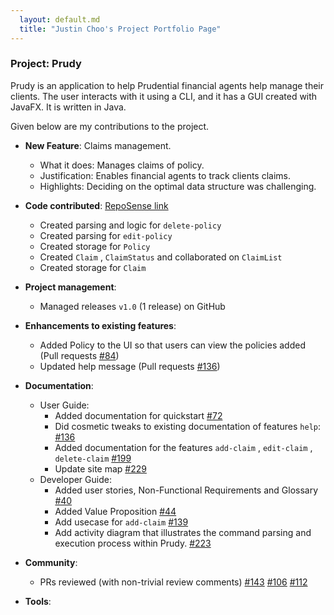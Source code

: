 ```yaml
---
  layout: default.md
  title: "Justin Choo's Project Portfolio Page"
---
```


### Project: Prudy

Prudy is an application to help Prudential financial agents help manage their clients. The user interacts with it using a CLI, and it has a GUI created with JavaFX. It is written in Java.

Given below are my contributions to the project.

* **New Feature**: Claims management.
  * What it does: Manages claims of policy.
  * Justification: Enables financial agents to track clients claims.
  * Highlights: Deciding on the optimal data structure was challenging.


* **Code contributed**: [RepoSense link](https://nus-cs2103-ay2425s1.github.io/tp-dashboard/?search=Justincjr&sort=groupTitle&sortWithin=title&timeframe=commit&mergegroup=&groupSelect=groupByAuthors&breakdown=true&checkedFileTypes=docs~functional-code~test-code~other&since=2024-09-20)
  * Created parsing and logic for `delete-policy`
  * Created parsing for `edit-policy`
  * Created storage for `Policy`
  * Created `Claim` , `ClaimStatus` and collaborated on `ClaimList`
  * Created storage for `Claim`

* **Project management**:
  * Managed releases `v1.0` (1 release) on GitHub

* **Enhancements to existing features**:
  * Added Policy to the UI so that users can view the policies added (Pull requests [\#84](https://github.com/AY2425S1-CS2103T-T14-1/tp/pull/84))
  * Updated help message (Pull requests [\#136](https://github.com/AY2425S1-CS2103T-T14-1/tp/pull/136))

* **Documentation**:
  * User Guide:
    * Added documentation for quickstart [\#72](https://github.com/AY2425S1-CS2103T-T14-1/tp/pull/72)
    * Did cosmetic tweaks to existing documentation of features `help`: [\#136](https://github.com/AY2425S1-CS2103T-T14-1/tp/pull/136)
    * Added documentation for the features `add-claim` , `edit-claim` , `delete-claim`  [\#199](https://github.com/AY2425S1-CS2103T-T14-1/tp/pull/199)
    * Update site map [\#229](https://github.com/AY2425S1-CS2103T-T14-1/tp/pull/229)
  * Developer Guide:
    * Added user stories, Non-Functional Requirements and Glossary [\#40](https://github.com/AY2425S1-CS2103T-T14-1/tp/pull/40)
    * Added Value Proposition [\#44](https://github.com/AY2425S1-CS2103T-T14-1/tp/pull/44)
    * Add usecase for `add-claim` [\#139](https://github.com/AY2425S1-CS2103T-T14-1/tp/pull/139)
    * Add activity diagram that illustrates the command parsing and execution process within Prudy. [\#223](https://github.com/AY2425S1-CS2103T-T14-1/tp/pull/223)

* **Community**:
  * PRs reviewed (with non-trivial review comments) [\#143](https://github.com/AY2425S1-CS2103T-T14-1/tp/pull/143) 
  [\#106](https://github.com/AY2425S1-CS2103T-T14-1/tp/pull/106) [\#112](https://github.com/AY2425S1-CS2103T-T14-1/tp/pull/112)

* **Tools**:
